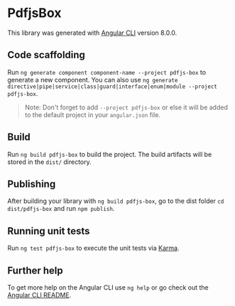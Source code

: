 # PdfjsBox

This library was generated with [Angular CLI](https://github.com/angular/angular-cli) version 8.0.0.

## Code scaffolding

Run `ng generate component component-name --project pdfjs-box` to generate a new component. You can also use `ng generate directive|pipe|service|class|guard|interface|enum|module --project pdfjs-box`.
> Note: Don't forget to add `--project pdfjs-box` or else it will be added to the default project in your `angular.json` file. 

## Build

Run `ng build pdfjs-box` to build the project. The build artifacts will be stored in the `dist/` directory.

## Publishing

After building your library with `ng build pdfjs-box`, go to the dist folder `cd dist/pdfjs-box` and run `npm publish`.

## Running unit tests

Run `ng test pdfjs-box` to execute the unit tests via [Karma](https://karma-runner.github.io).

## Further help

To get more help on the Angular CLI use `ng help` or go check out the [Angular CLI README](https://github.com/angular/angular-cli/blob/master/README.md).
